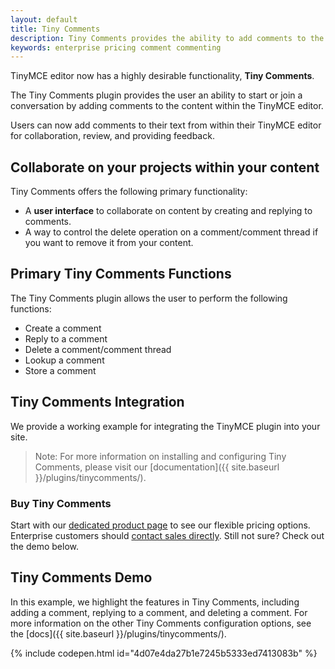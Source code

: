 ```yaml
---
layout: default
title: Tiny Comments
description: Tiny Comments provides the ability to add comments to the content and collaborate with other users for content editing.
keywords: enterprise pricing comment commenting
---
```


TinyMCE editor now has a highly desirable functionality, **Tiny Comments**.

The Tiny Comments plugin provides the user an ability to start or join a conversation by adding comments to the content within the TinyMCE editor.

Users can now add comments to their text from within their TinyMCE editor for collaboration, review, and providing feedback.


## Collaborate on your projects within your content

Tiny Comments offers the following primary functionality:

* A **user interface** to collaborate on content by creating and replying to comments.
* A way to control the delete operation on a comment/comment thread if you want to remove it from your content.

## Primary Tiny Comments Functions

The Tiny Comments plugin allows the user to perform the following functions:

* Create a comment
* Reply to a comment
* Delete a comment/comment thread
* Lookup a comment
* Store a comment

## Tiny Comments Integration

We provide a working example for integrating the TinyMCE plugin into your site.

> Note: For more information on installing and configuring Tiny Comments, please visit our [documentation]({{ site.baseurl }}/plugins/tinycomments/).

### Buy Tiny Comments

Start with our [dedicated product page](https://www.tiny.cloud/pricing/) to see our flexible pricing options. Enterprise customers should [contact sales directly](https://www.tinymce.com/pricing/). Still not sure? Check out the demo below.

## Tiny Comments Demo

In this example, we highlight the features in Tiny Comments, including adding a comment, replying to a comment, and deleting a comment. For more information on the other Tiny Comments configuration options, see the [docs]({{ site.baseurl }}/plugins/tinycomments/).

{% include codepen.html id="4d07e4da27b1e7245b5333ed7413083b" %}
